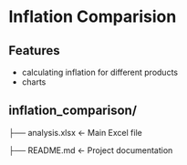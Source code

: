 # Inflation Comparision

## Features 
- calculating inflation for different products
- charts
  
## inflation_comparison/
├── analysis.xlsx      ← Main Excel file

├── README.md          ← Project documentation
